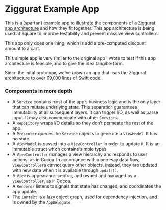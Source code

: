 # Ziggurat Example App

This is a (spartan) example app to illustrate the components of a [Ziggurat app architecture](https://corner.squareup.com/2015/12/ziggurat-ios-app-architecture.html) and how they fit together. This app architecture is being used at Square to improve testability and prevent massive view controllers.

This app only does one thing, which is add a pre-computed discount amount to a cart.

This simple app is very similar to the original app I wrote to test if this app architecture is feasible, and to give the idea tangible form.

Since the inital prototype, we've grown an app that uses the Ziggurat architecture to over 69,000 lines of Swift code.

### Components in more depth

- A `Service` contains most of the app’s business logic and is the only layer that can mutate underlying state. This separation guarantees immutability at all subsequent layers. It can trigger I/O, as well as parse input. It may also communicate with other `Service`s.
- A `Repository` wraps I/O details so they don’t permeate the rest of the app.
- A `Presenter` queries the `Service` objects to generate a `ViewModel`. It has no state.
- A `ViewModel` is passed into a `ViewController` in order to update it. It is an immutable struct which contains simple types.
- A `ViewController` manages a view hierarchy and responds to user actions, as in Cocoa. In accordance with a one-way data flow, `ViewController`s cannot query other objects, instead, they are updated with new data when it is available through `update()`.
- A `View` is appearance-centric, and owned and managed by a `ViewController`, as in Cocoa.
- A `Renderer` listens to signals that state has changed, and coordinates the app update.
- The `Context` is a lazy object graph, used for dependency injection, and is owned by the `AppDelegate`.
